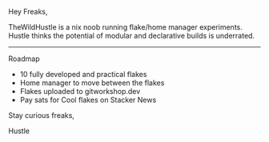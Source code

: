 Hey Freaks,

TheWildHustle is a nix noob running flake/home manager experiments.
Hustle thinks the potential of modular and declarative builds is underrated.
____________________________________________________________________________
Roadmap 
- 10 fully developed and practical flakes
- Home manager to move between the flakes
- Flakes uploaded to gitworkshop.dev
- Pay sats for Cool flakes on Stacker News

Stay curious freaks,

Hustle
